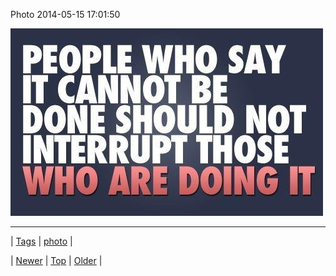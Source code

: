 <!--
title: Photo 2014-05-15 17
date: 2020-06-28T15:27:00.288Z
tags: photo
-->


Photo 2014-05-15 17:01:50

![](85829924898-0.jpg)

<!--BOTTOM-POST-NAVIGATION-->
---

| [Tags](tags.md) | [photo](tag-photo.md) |

| [Newer](85821560794.md) | [Top](index.md) | [Older](85904574515.md) |